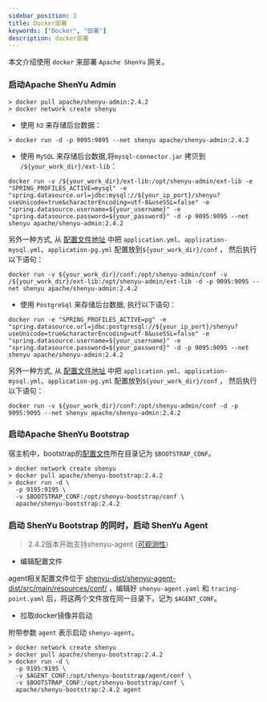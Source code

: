 ```yaml
---
sidebar_position: 3
title: Docker部署
keywords: ["Docker", "部署"]
description: docker部署
---
```


本文介绍使用 `docker` 来部署 `Apache ShenYu` 网关。

### 启动Apache ShenYu Admin

```
> docker pull apache/shenyu-admin:2.4.2
> docker network create shenyu
```

* 使用 `h2` 来存储后台数据：

```
> docker run -d -p 9095:9095 --net shenyu apache/shenyu-admin:2.4.2
```

* 使用 `MySQL` 来存储后台数据,将`mysql-connector.jar` 拷贝到 `/${your_work_dir}/ext-lib`：

```
docker run -v /${your_work_dir}/ext-lib:/opt/shenyu-admin/ext-lib -e "SPRING_PROFILES_ACTIVE=mysql" -e "spring.datasource.url=jdbc:mysql://${your_ip_port}/shenyu?useUnicode=true&characterEncoding=utf-8&useSSL=false" -e "spring.datasource.username=${your_username}" -e "spring.datasource.password=${your_password}" -d -p 9095:9095 --net shenyu apache/shenyu-admin:2.4.2
```

另外一种方式, 从 [配置文件地址](https://github.com/apache/incubator-shenyu/blob/master/shenyu-admin/src/main/resources/) 中把 `application.yml`、`application-mysql.yml`、`application-pg.yml` 配置放到`${your_work_dir}/conf` ， 然后执行以下语句：

```          
docker run -v ${your_work_dir}/conf:/opt/shenyu-admin/conf -v /${your_work_dir}/ext-lib:/opt/shenyu-admin/ext-lib -d -p 9095:9095 --net shenyu apache/shenyu-admin:2.4.2
```

* 使用 `PostgreSql` 来存储后台数据, 执行以下语句：

```
docker run -e "SPRING_PROFILES_ACTIVE=pg" -e "spring.datasource.url=jdbc:postgresql://${your_ip_port}/shenyu?useUnicode=true&characterEncoding=utf-8&useSSL=false" -e "spring.datasource.username=${your_username}" -e "spring.datasource.password=${your_password}" -d -p 9095:9095 --net shenyu apache/shenyu-admin:2.4.2
```

另外一种方式, 从 [配置文件地址](https://github.com/apache/incubator-shenyu/blob/master/shenyu-admin/src/main/resources/) 中把 `application.yml`、`application-mysql.yml`、`application-pg.yml` 配置放到`${your_work_dir}/conf` ， 然后执行以下语句：

```
docker run -v ${your_work_dir}/conf:/opt/shenyu-admin/conf -d -p 9095:9095 --net shenyu apache/shenyu-admin:2.4.2
```

### 启动Apache ShenYu Bootstrap

宿主机中，bootstrap的[配置文件](https://github.com/apache/incubator-shenyu/tree/master/shenyu-bootstrap/src/main/resources)所在目录记为 `$BOOTSTRAP_CONF`。

```shell
> docker network create shenyu
> docker pull apache/shenyu-bootstrap:2.4.2
> docker run -d \
  -p 9195:9195 \
  -v $BOOTSTRAP_CONF:/opt/shenyu-bootstrap/conf \
  apache/shenyu-bootstrap:2.4.2
```

### 启动 ShenYu Bootstrap 的同时，启动 ShenYu Agent

> 2.4.2版本开始支持shenyu-agent ([可观测性](../user-guide/observability/observability.md))

* 编辑配置文件

agent相关配置文件位于 [shenyu-dist/shenyu-agent-dist/src/main/resources/conf/](https://github.com/apache/incubator-shenyu/tree/master/shenyu-dist/shenyu-agent-dist/src/main/resources/conf) ，编辑好 `shenyu-agent.yaml` 和 `tracing-point.yaml` 后，将这两个文件放在同一目录下，记为 `$AGENT_CONF`。

* 拉取docker镜像并启动

附带参数 `agent` 表示启动 `shenyu-agent`。

```shell
> docker network create shenyu
> docker pull apache/shenyu-bootstrap:2.4.2
> docker run -d \
  -p 9195:9195 \
  -v $AGENT_CONF:/opt/shenyu-bootstrap/agent/conf \
  -v $BOOTSTRAP_CONF:/opt/shenyu-bootstrap/conf \
  apache/shenyu-bootstrap:2.4.2 agent
```
